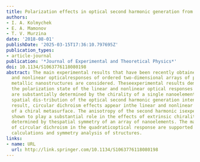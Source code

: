 ```yaml
---
title: Polarization effects in optical second harmonic generation from chiral nanostructures
authors:
- I. A. Kolmychek
- E. A. Mamonov
- T. V. Murzina
date: '2018-08-01'
publishDate: '2025-03-15T17:36:10.797695Z'
publication_types:
- article-journal
publication: '*Journal of Experimental and Theoretical Physics*'
doi: 10.1134/S1063776118080198
abstract: The main experimental results that have been recently obtained for the linear
  and nonlinear opticalresponses of ordered two-dimensional arrays of planar chiral
  metallic nanostructures are considered. Theseexperimental results demonstrate that
  the polarization state of the linear and nonlinear optical responses ofmetasurfaces
  are substantially determined by the chirality of a single nanoelement and the related
  spatial dis-tribution of the optical second harmonic generation intensity. As a
  result, circular dichroism effects appear inthe linear and nonlinear optical responses
  of a chiral metasurface. The anisotropy of the second harmonic isexperimentally
  shown to play a substantial role in the effects of extrinsic chirality, which is
  determined by thespatial symmetry of an array of nanoelements. The main properties
  of circular dichroism in the quadraticoptical response are supported by numerical
  calculations and symmetry analysis of structures.
links:
- name: URL
  url: http://link.springer.com/10.1134/S1063776118080198
---
```

